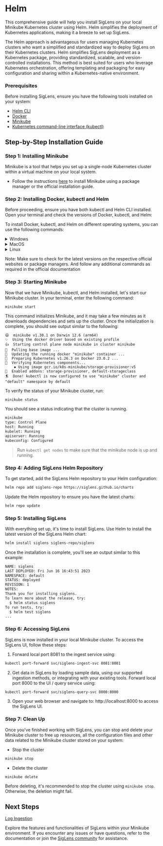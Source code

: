 # Helm

This comprehensive guide will help you install SigLens on your local Minikube Kubernetes cluster using Helm. Helm simplifies the deployment of Kubernetes applications, making it a breeze to set up SigLens.

The Helm approach is advantageous for users managing Kubernetes clusters who want a simplified and standardized way to deploy SigLens on their Kubernetes clusters. Helm simplifies SigLens deployment as a Kubernetes package, providing standardized, scalable, and version-controlled installations. This method is best suited for users who leverage Kubernetes orchestration, offering templating and packaging for easy configuration and sharing within a Kubernetes-native environment.

### Prerequisites

Before installing SigLens, ensure you have the following tools installed on your system:

- [Helm CLI](https://helm.sh/docs/helm/)
- [Docker](https://docs.docker.com/get-docker/)
- [Minikube](https://minikube.sigs.k8s.io/)
- [Kubernetes command-line interface (kubectl)](https://kubernetes.io/docs/tasks/tools/install-kubectl/)

## Step-by-Step Installation Guide

### Step 1: Installing Minikube

Minikube is a tool that helps you set up a single-node Kubernetes cluster within a virtual machine on your local system.

- Follow the instructions [here](https://minikube.sigs.k8s.io/docs/start/) to install Minikube using a package manager or the official installation guide.

### Step 2: Installing Docker, kubectl and Helm

Before proceeding, ensure you have both kubectl and Helm CLI installed. Open your terminal and check the versions of Docker, kubectl, and Helm:

To install Docker, kubectl, and Helm on different operating systems, you can use the following commands:

<details>
<summary>Windows</summary>

#### Docker:
Download and install Docker Desktop from the official Docker website: [Docker Desktop for Windows](https://www.docker.com/products/docker-desktop)

#### kubectl:
You can install kubectl on Windows using the following PowerShell command:

```powershell
curl -LO https://storage.googleapis.com/kubernetes-release/release/v1.22.2/bin/windows/amd64/kubectl.exe
Move-Item -Path .\kubectl.exe -Destination C:\Windows\System32\kubectl.exe
```

#### Helm:
- Installing Helm on Windows
- Go to the Helm releases page at https://github.com/helm/helm/releases.
- Download the latest Windows executable file (ending with ".exe").
- Double-click the downloaded file to start the installation wizard.
- Follow the prompts to complete the installation.

</details>

<details>
<summary>MacOS</summary>

We will be installing `Docker`, `kubectl` and `Helm` using [Homebrew](https://docs.brew.sh/Installation#macos-requirements). If you don’t have Homebrew on you MacOS, use the command below:

```bash
/bin/bash -c "$(curl -fsSL https://raw.githubusercontent.com/Homebrew/install/master/install.sh)"
```

Proceed to installing `Docker`, `kubectl` and `Helm`, once Homebrew has been installed.

#### Docker:

You can install Docker on MacOS using Homebrew:

```bash
brew install --cask docker
```

Alternatively, you may also install Docker Desktop from the official Docker website: [Docker Desktop for Mac](https://www.docker.com/products/docker-desktop)

#### kubectl:
   
You can install kubectl on MacOS using Homebrew:

```bash
brew install kubectl
```

#### Helm:
   
You can install Helm on MacOS using Homebrew as well:

1. Once Homebrew is installed, run the following command to install Helm:
   
```bash
brew install helm
```

</details>

<details>
<summary>Linux</summary>

#### Docker:

1. Set up Docker's apt repository.

```bash
# Add Docker's official GPG key:
sudo apt-get update
sudo apt-get install ca-certificates curl
sudo install -m 0755 -d /etc/apt/keyrings
sudo curl -fsSL https://download.docker.com/linux/ubuntu/gpg -o /etc/apt/keyrings/docker.asc
sudo chmod a+r /etc/apt/keyrings/docker.asc

# Add the repository to Apt sources:
echo \
  "deb [arch=$(dpkg --print-architecture) signed-by=/etc/apt/keyrings/docker.asc] https://download.docker.com/linux/ubuntu \
  $(. /etc/os-release && echo "$VERSION_CODENAME") stable" | \
  sudo tee /etc/apt/sources.list.d/docker.list > /dev/null
sudo apt-get update
```

2. Install the Docker packages: To install the latest version, run:

```bash
sudo apt-get install docker-ce docker-ce-cli containerd.io docker-buildx-plugin docker-compose-plugin
```

Alternatively, install Docker on Linux by following the official Docker installation guide for your Linux distribution at [Docker Installation Guide](https://docs.docker.com/desktop/install/linux-install/)

#### kubectl:
You can install kubectl on Linux using the following commands:

```bash
sudo apt-get update && sudo apt-get install -y kubectl   # For Debian/Ubuntu
```

Or for other package managers, refer to the official Kubernetes documentation: [Install kubectl](https://kubernetes.io/docs/tasks/tools/install-kubectl/)

#### Helm:

**Ubuntu/Debian**

Open a terminal window, Run the following commands to download and install Helm:
   
```bash
curl https://baltocdn.com/helm/signing.asc | sudo apt-key add -
sudo apt-get install apt-transport-https --yes
echo "deb https://baltocdn.com/helm/stable/debian/ all main" | sudo tee /etc/apt/sources.list.d/helm-stable-debian.list
sudo apt-get update
sudo apt-get install helm
```

**Red Hat/CentOS/Fedora**
Open a terminal window. Run the following commands to download and install Helm:

```bash
sudo curl -fsSL -o /etc/yum.repos.d/helm.repo https://baltocdn.com/helm/stable/rpm/helm.repo
sudo yum install helm
```

</details>

Note: Make sure to check for the latest versions on the respective official websites or package managers. And follow any additional commands as required in the official documentation

### Step 3: Starting Minikube

Now that we have Minikube, kubectl, and Helm installed, let's start our Minikube cluster. In your terminal, enter the following command:

```
minikube start
```

This command initializes Minikube, and it may take a few minutes as it downloads dependencies and sets up the cluster. Once the initialization is complete, you should see output similar to the following:

```
😄  minikube v1.30.1 on Darwin 12.6 (arm64)
✨  Using the docker driver based on existing profile
👍  Starting control plane node minikube in cluster minikube
🚜  Pulling base image ...
🏃  Updating the running docker "minikube" container ...
🐳  Preparing Kubernetes v1.26.3 on Docker 23.0.2 ...
🔎  Verifying Kubernetes components...
    ▪ Using image gcr.io/k8s-minikube/storage-provisioner:v5
🌟  Enabled addons: storage-provisioner, default-storageclass
🏄  Done! kubectl is now configured to use "minikube" cluster and "default" namespace by default

```

To verify the status of your Minikube cluster, run:

```bash
minikube status
```

You should see a status indicating that the cluster is running.

```bash
minikube
type: Control Plane
host: Running
kubelet: Running
apiserver: Running
kubeconfig: Configured
```

> Run `kubectl get nodes` to make sure that the minikube node is up and running.

### Step 4: Adding SigLens Helm Repository

To get started, add the SigLens Helm repository to your Helm configuration:

```bash
helm repo add siglens-repo https://siglens.github.io/charts
```

Update the Helm repository to ensure you have the latest charts:

```bash
helm repo update
```

### Step 5: Installing SigLens
With everything set up, it's time to install SigLens. Use Helm to install the latest version of the SigLens Helm chart:

```bash
helm install siglens siglens-repo/siglens
```

Once the installation is complete, you'll see an output similar to this example:

```bash
NAME: siglens
LAST DEPLOYED: Fri Jun 16 16:43:51 2023
NAMESPACE: default
STATUS: deployed
REVISION: 1
NOTES:
Thank you for installing siglens.
To learn more about the release, try:
  $ helm status siglens
To run tests, try:
  $ helm test siglens
...
```

### Step 6: Accessing SigLens
SigLens is now installed in your local Minikube cluster. To access the SigLens UI, follow these steps:

1. Forward local port 8081 to the ingest service using:

```bash
kubectl port-forward svc/siglens-ingest-svc 8081:8081
```

2. Get data in SigLens by loading sample data, using our supported ingestion methods, or integrating with your existing tools. Forward local port 8000 to the UI / query service using:
   
```bash
kubectl port-forward svc/siglens-query-svc 8000:8000
```

3. Open your web browser and navigate to: http://localhost:8000 to access the SigLens UI.

### Step 7: Clean Up

Once you've finished working with SigLens, you can stop and delete your Minikube cluster to free up resources, all the configuration files and other data related to the Minikube cluster stored on your system:

- Stop the cluster

```bash
minikube stop
```

- Delete the cluster

```bash
minikube delete
```

Before deleting, it's recommended to stop the cluster using `minikube stop`. Otherwise, the deletion might fail.

## Next Steps

[Log Ingestion](https://www.siglens.com/siglens-docs/category/log-ingestion)

Explore the features and functionalities of SigLens within your Minikube environment. If you encounter any issues or have questions, refer to the documentation or join the [SigLens community](https://www.siglens.com/slack.html) for assistance.

